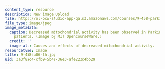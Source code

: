```yaml
---
content_type: resource
description: New image Upload
file: https://ol-ocw-studio-app-qa.s3.amazonaws.com/courses/9-458-parkinsons-disease-workshop-summer-2006/3a3f8ac4cfb95b4836e3afe223c4bb29_9-458su06-th.jpg
file_type: image/jpeg
image_metadata:
  caption: Decreased mitochondrial activity has been observed in Parkinson's disease
    patients. (Image by MIT OpenCourseWare.)
  credit: ''
  image-alt: Causes and effects of decreased mitochondrial activity.
resourcetype: Image
title: 9-458su06-th.jpg
uid: 3a3f8ac4-cfb9-5b48-36e3-afe223c4bb29
---
```

